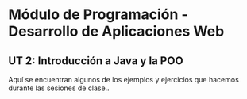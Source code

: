 # Módulo de Programación - Desarrollo de Aplicaciones Web
## UT 2: Introducción a Java y la POO
Aquí se encuentran algunos de los ejemplos y ejercicios que hacemos durante las sesiones de clase..


